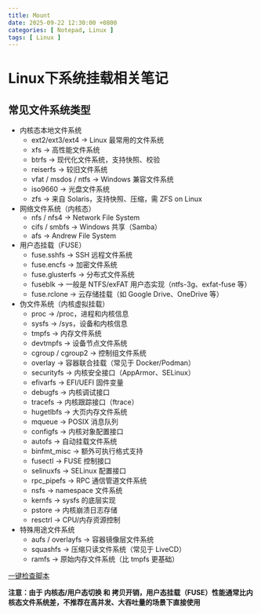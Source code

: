 ```yaml
---
title: Mount
date: 2025-09-22 12:30:00 +0800
categories: [ Notepad, Linux ]
tags: [ Linux ]
---
```


# Linux下系统挂载相关笔记
## 常见文件系统类型

- 内核态本地文件系统
  - ext2/ext3/ext4 → Linux 最常用的文件系统
  - xfs → 高性能文件系统
  - btrfs → 现代化文件系统，支持快照、校验
  - reiserfs → 较旧文件系统
  - vfat / msdos / ntfs → Windows 兼容文件系统
  - iso9660 → 光盘文件系统
  - zfs → 来自 Solaris，支持快照、压缩，需 ZFS on Linux
- 网络文件系统（内核态）
  - nfs / nfs4 → Network File System
  - cifs / smbfs → Windows 共享（Samba）
  - afs → Andrew File System
- 用户态挂载（FUSE）
  - fuse.sshfs → SSH 远程文件系统
  - fuse.encfs → 加密文件系统
  - fuse.glusterfs → 分布式文件系统
  - fuseblk → 一般是 NTFS/exFAT 用户态实现（ntfs-3g、exfat-fuse 等）
  - fuse.rclone → 云存储挂载（如 Google Drive、OneDrive 等）
- 伪文件系统（内核虚拟挂载）
  - proc → /proc，进程和内核信息
  - sysfs → /sys，设备和内核信息
  - tmpfs → 内存文件系统
  - devtmpfs → 设备节点文件系统
  - cgroup / cgroup2 → 控制组文件系统
  - overlay → 容器联合挂载（常见于 Docker/Podman）
  - securityfs → 内核安全接口（AppArmor、SELinux）
  - efivarfs → EFI/UEFI 固件变量
  - debugfs → 内核调试接口
  - tracefs → 内核跟踪接口（ftrace）
  - hugetlbfs → 大页内存文件系统
  - mqueue → POSIX 消息队列
  - configfs → 内核对象配置接口
  - autofs → 自动挂载文件系统
  - binfmt_misc → 额外可执行格式支持
  - fusectl → FUSE 控制接口
  - selinuxfs → SELinux 配置接口
  - rpc_pipefs → RPC 通信管道文件系统
  - nsfs → namespace 文件系统
  - kernfs → sysfs 的底层实现
  - pstore → 内核崩溃日志存储
  - resctrl → CPU/内存资源控制
- 特殊用途文件系统
  - aufs / overlayfs → 容器镜像层文件系统
  - squashfs → 压缩只读文件系统（常见于 LiveCD）
  - ramfs → 原始内存文件系统（比 tmpfs 更基础）

[一键检查脚本](https://github.com/du-xinyi/du-xinyi.github.io/releases/download/origin/check_mounts.sh)

**注意：由于 内核态/用户态切换 和 拷贝开销，用户态挂载（FUSE）性能通常比内核态文件系统差，不推荐在高并发、大吞吐量的场景下直接使用**